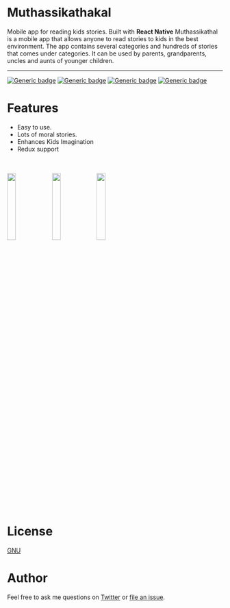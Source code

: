 # Muthassikathakal
Mobile app for reading kids stories. 
Built with **React Native**
Muthassikathal is a mobile app that allows anyone to read stories to kids in the best environment. The app contains several categories and hundreds of stories that comes under categories. It can be used by parents, grandparents, uncles and aunts of younger children.  

-----
[![Generic badge](https://img.shields.io/badge/react--native-0.65.1-brightgreen)](https://github.com/facebook/react-native)
[![Generic badge](https://img.shields.io/badge/%40react--navigation%2Fbottom--tabs-%5E6.0.9-orange)](https://reactnavigation.org/docs/bottom-tab-navigator/)
[![Generic badge](https://img.shields.io/badge/react--native--paper-%5E4.9.2-yellow)](https://github.com/callstack/react-native-paper)
[![Generic badge](https://img.shields.io/badge/react--native--snap--carousel-%5E3.9.1-red)](https://github.com/meliorence/react-native-snap-carousel)
# Features
- Easy to use.
- Lots of moral stories.
- Enhances Kids Imagination
- Redux support

<br><br>
<img src="https://nibyp.github.io/niby/assets/images/work-app.webp" width="20%">
<img src="https://nibyp.github.io/niby/assets/images/mk-2.png" width="20%">
<img src="https://nibyp.github.io/niby/assets/images/mk-3.png" width="20%">
# License
<a href="https://github.com/NibyP/Muthassikathakal/blob/main/LICENSE">GNU</a>
# Author
Feel free to ask me questions on <a href="https://twitter.com/NibyP">Twitter</a> or <a href="https://github.com/NibyP/Muthassikathakal/issues">file an issue</a>.
